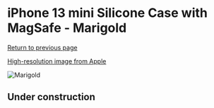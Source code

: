# iPhone 13 mini Silicone Case with MagSafe - Marigold

[Return to previous page](/iphone_13)

[High-resolution image from Apple](https://store.storeimages.cdn-apple.com/8756/as-images.apple.com/is/MM1U3?wid=4500&hei=4500&fmt=png)

<div style="width: 500px"><img src="/everyphone/MM1U3.png" alt="Marigold"></div>

## Under construction
